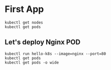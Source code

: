 # First App

```
kubectl get nodes 
kubectl get pods 
```

## Let's deploy Nginx POD
```
kubectl run hello-k8s --image=nginx --port=80
kubectl get pods 
kubectl get pods -o wide
```
